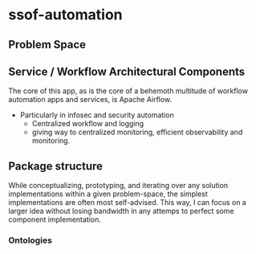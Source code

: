 # ssof-automation

## Problem Space

## Service / Workflow Architectural Components
The core of this app, as is the core of a behemoth multitude of workflow automation apps and services, is Apache Airflow. 
- Particularly in infosec and security automation
  - Centralized workflow and logging
  - giving way to centralized monitoring, efficient observability and monitoring. 

## Package structure
While conceptualizing, prototyping, and iterating over any solution implementations within a given problem-space, the simplest implementations are often most self-advised. This way, I can focus on a larger idea without losing bandwidth in any attemps to perfect some component implementation. 

### Ontologies